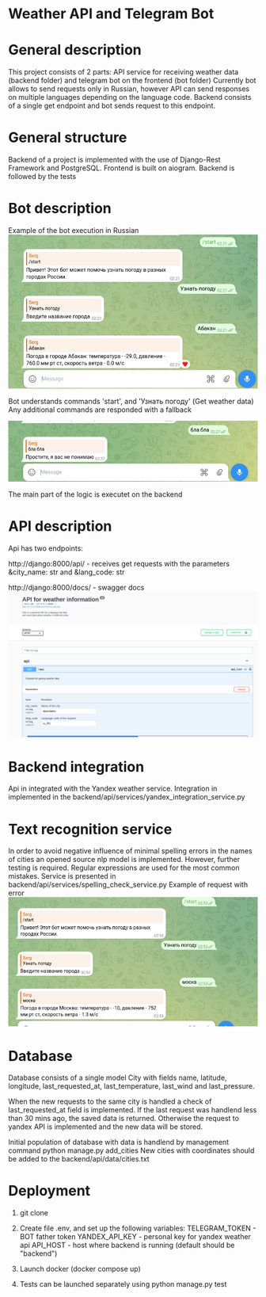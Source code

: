 # Weather API and Telegram Bot

# General description

This project consists of 2 parts: API service for receiving weather data (backend folder) and telegram bot on the frontend (bot folder)
Currently bot allows to send requests only in Russian, however API can send responses on multiple languages depending on the language code.
Backend consists of a single get endpoint and bot sends request to this endpoint.

# General structure
Backend of a project is implemented with the use of Django-Rest Framework and PostgreSQL.
Frontend is built on aiogram.
Backend is followed by the tests

# Bot description
Example of the bot execution in Russian
![pic1](https://github.com/divergg/weather_api/blob/master/weather_api/bot_example.png)

Bot understands commands 'start', and 'Узнать погоду' (Get weather data)
Any additional commands are responded with a fallback

![pic2](https://github.com/divergg/weather_api/blob/master/weather_api/fallback.png)

The main part of the logic is executet on the backend

# API description
Api has two endpoints:

http://django:8000/api/ - receives get requests with the parameters &city_name: str and &lang_code: str

http://django:8000/docs/ - swagger docs
![pic3](https://github.com/divergg/weather_api/blob/master/weather_api/swagger_docs.png)

# Backend integration
Api in integrated with the Yandex weather service. Integration in implemented in the backend/api/services/yandex_integration_service.py

# Text recognition service
In order to avoid negative influence of minimal spelling errors in the names of cities an opened source nlp model is implemented. However, further testing is required.
Regular expressions are used for the most common mistakes.
Service is presented in backend/api/services/spelling_check_service.py
Example of request with error
![pic4](https://github.com/divergg/weather_api/blob/master/weather_api/spelling_error.png)


# Database

Database consists of a single model City with fields name, latitude, longitude, last_requested_at, last_temperature, last_wind and last_pressure.

When the new requests to the same city is handled a check of last_requested_at field is implemented. If the last request was handlend less than 30 mins ago, the saved data is returned. Otherwise the request to yandex API is implemented and the new data will be stored. 

Initial population of database with data is handlend by management command python manage.py add_cities
New cities with coordinates should be added to the backend/api/data/cities.txt

# Deployment

1) git clone

2) Create file .env, and set up the following variables:
   TELEGRAM_TOKEN - BOT father token
   YANDEX_API_KEY - personal key for yandex weather api
   API_HOST - host where backend is running (default should be "backend")

4) Launch docker (docker compose up)
5) Tests can be launched separately using python manage.py test
   
